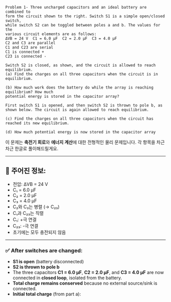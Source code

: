 ```
Problem 1- Three uncharged capacitors and an ideal battery are combined to
form the circuit shown to the right. Switch S1 is a simple open/closed switch,
while switch S2 can be toggled between poles a and b. The values for the
various circuit elements are as follows:
ΔVB = 24 V  C1 = 6.0 µF  C2 = 2.0 µF  C3 = 4.0 µF
C2 and C3 are parallel
C1 and C23 are serial
C1 is connected +
C23 is connected -

Switch S2 is closed, as shown, and the circuit is allowed to reach equilibrium.
(a) Find the charges on all three capacitors when the circuit is in equilibrium.

(b) How much work does the battery do while the array is reaching equilibrium? How much
potential energy is stored in the capacitor array?

First switch S1 is opened, and then switch S2 is thrown to pole b, as shown below. The circuit is again allowed to reach equilibrium.

(c) Find the charges on all three capacitors when the circuit has reached its new equilibrium.

(d) How much potential energy is now stored in the capacitor array
```
이 문제는 **축전기 회로**와 **에너지 계산**에 대한 전형적인 물리 문제입니다.
각 항목을 차근차근 한글로 풀이해드릴게요.

---

## 🧮 주어진 정보:

* 전압: ΔVB = 24 V
* C₁ = 6.0 µF
* C₂ = 2.0 µF
* C₃ = 4.0 µF
* C₂와 C₃는 병렬 (→ C₂₃)
* C₁과 C₂₃는 직렬
* C₁: +극 연결
* C₂₃: -극 연결
* 초기에는 모두 충전되지 않음

---

### ✅ After switches are changed:

* **S1 is open** (battery disconnected)
* **S2 is thrown to pole b**
* The three capacitors **C1 = 6.0 µF**, **C2 = 2.0 µF**, and **C3 = 4.0 µF** are now connected in **closed loop**, isolated from the battery.
* **Total charge remains conserved** because no external source/sink is connected.
* **Initial total charge** (from part a):
